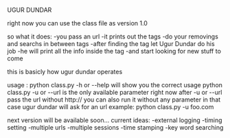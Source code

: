 UGUR DUNDAR
 
right now you can use the class file as version 1.0
 
so what it does:
  -you pass an url
  -it prints out the tags
  -do your removings and searchs in between tags
  -after finding the tag let Ugur Dundar do his job 
  -he will print all the info inside the tag
  -and start looking for new stuff to come
  
  this is basicly how ugur dundar operates
  
  usage : python class.py -h or --help will show you the correct usage
          python class.py -u or --url is the only available parameter right now
                          after -u or --url pass the url without http://
          you can also run it without any parameter in that case ugur dundar will ask for an url
 example: python class.py -u foo.com
 
 
 next version will be available soon...
    current ideas:
         -external logging
         -timing setting
         -multiple urls 
         -multiple sessions
         -time stamping
         -key word searching
